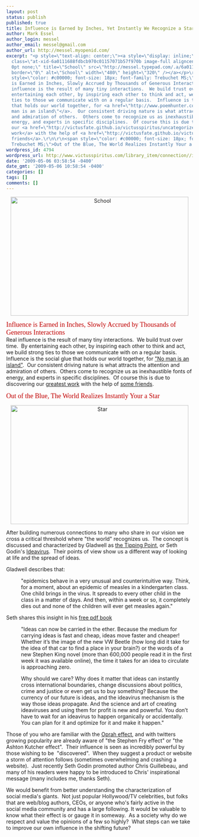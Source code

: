 ```yaml
---
layout: post
status: publish
published: true
title: Influence is Earned by Inches, Yet Instantly We Recognize a Star
author: Mark Essel
author_login: messel
author_email: messel@gmail.com
author_url: http://messel.myopenid.com/
excerpt: "<p style=\"text-align: center;\"><a style=\"display: inline;\" href=\"http://www.flickr.com/photos/laszlo-photo/\"><img
  class=\"at-xid-6a0111688fdbcb970c01157071b57f970b image-full aligncenter\" style=\"border:
  0pt none;\" title=\"School\" src=\"http://messel.typepad.com/.a/6a0111688fdbcb970c01157071b57f970b-800wi\"
  border=\"0\" alt=\"School\" width=\"480\" height=\"320\" /></a></p>\r\n\r\n<span
  style=\"color: #c00000; font-size: 18px; font-family: Trebuchet MS;\">Influence
  is Earned in Inches, Slowly Accrued by Thousands of Generous Interactions</span>\r\nReal
  influence is the result of many tiny interactions.  We build trust over time.  By
  entertaining each other, by inspiring each other to think and act, we build strong
  ties to those we communicate with on a regular basis.  Influence is the social glue
  that holds our world together, for <a href=\"http://www.poemhunter.com/poem/no-man-is-an-island/\">\"No
  man is an island\"</a>.  Our consistent driving nature is what attracts the attention
  and admiration of others.  Others come to recognize us as inexhaustible fonts of
  energy, and experts in specific disciplines.  Of course this is due to discovering
  our <a href=\"http://victusfate.github.io/victusspiritus/uncategorized/2009/04/07/5-simple-steps-to-change-yourself-and-the-world/\">greatest
  work</a> with the help of <a href=\"http://victusfate.github.io/victusspiritus/uncategorized/2009/04/20/navigators-to-truth/\">some
  friends</a>.\r\n\r\n<span style=\"color: #c00000; font-size: 18px; font-family:
  Trebuchet MS;\">Out of the Blue, The World Realizes Instantly Your a Star"
wordpress_id: 4794
wordpress_url: http://www.victusspiritus.com/library_item/connection//influence-is-earned-by-inches-yet-instantly-we-recognize-a-star/
date: '2009-05-06 03:58:54 -0400'
date_gmt: '2009-05-06 10:58:54 -0400'
categories: []
tags: []
comments: []
---
```

<p style="text-align: center;"><a style="display: inline;" href="http://www.flickr.com/photos/laszlo-photo/"><img class="at-xid-6a0111688fdbcb970c01157071b57f970b image-full aligncenter" style="border: 0pt none;" title="School" src="http://messel.typepad.com/.a/6a0111688fdbcb970c01157071b57f970b-800wi" border="0" alt="School" width="480" height="320" /></a></p>
<p><span style="color: #c00000; font-size: 18px; font-family: Trebuchet MS;">Influence is Earned in Inches, Slowly Accrued by Thousands of Generous Interactions</span><br />
Real influence is the result of many tiny interactions.  We build trust over time.  By entertaining each other, by inspiring each other to think and act, we build strong ties to those we communicate with on a regular basis.  Influence is the social glue that holds our world together, for <a href="http://www.poemhunter.com/poem/no-man-is-an-island/">"No man is an island"</a>.  Our consistent driving nature is what attracts the attention and admiration of others.  Others come to recognize us as inexhaustible fonts of energy, and experts in specific disciplines.  Of course this is due to discovering our <a href="http://victusfate.github.io/victusspiritus/uncategorized/2009/04/07/5-simple-steps-to-change-yourself-and-the-world/">greatest work</a> with the help of <a href="http://victusfate.github.io/victusspiritus/uncategorized/2009/04/20/navigators-to-truth/">some friends</a>.</p>
<p><span style="color: #c00000; font-size: 18px; font-family: Trebuchet MS;">Out of the Blue, The World Realizes Instantly Your a Star<a id="more"></a><a id="more-4794"></a></span></p>
<p style="text-align: center;"><a style="display: inline;" href="http://www.flickr.com/photos/laszlo-photo/"><img class="at-xid-6a0111688fdbcb970c01157071b598970b image-full aligncenter" style="border: 0pt none;" title="Star" src="http://messel.typepad.com/.a/6a0111688fdbcb970c01157071b598970b-800wi" border="0" alt="Star" width="480" height="320" /></a></p>
<p style="margin-bottom: 0in;">After building numerous connections to many who share in our vision we cross a critical threshold where "the world" recognizes us.  The concept is discussed and characterized by Gladwell as <a href="http://www.gladwell.com/tippingpoint/index.html">the Tipping Point</a>, or Seth Godin's <a href="http://www.sethgodin.com/ideavirus/">Ideavirus</a>.  Their points of view show us a different way of looking at life and the spread of ideas.</p>
<p style="margin-bottom: 0in;">Gladwell describes that:</p>
<p class="blockquote" style="margin-bottom: 0in; margin-left: 40px;">"epidemics behave in a very unusual and counterintuitive way. Think, for a moment, about an epidemic of measles in a kindergarten class. One child brings in the virus. It spreads to every other child in the class in a matter of days. And then, within a week or so, it completely dies out and none of the children will ever get measles again."</p>
<p style="margin-bottom: 0in;">Seth shares this insight in his <a href="http://sethgodin.typepad.com/seths_blog/files/2000Ideavirus.pdf">free pdf book</a></p>
<p class="blockquote" style="margin-bottom: 0in; margin-left: 40px;">"Ideas can now be carried in the ether. Because the medium for carrying ideas is fast and cheap, ideas move faster and cheaper! Whether it’s the image of the new VW Beetle (how long did it take for the idea of that car to find a place in your brain?) or the words of a new Stephen King novel (more than 600,000 people read it in the first week it was available online), the time it takes for an idea to circulate is approaching zero.</p>
<p class="blockquote" style="margin-bottom: 0in; margin-left: 40px;">Why should we care? Why does it matter that ideas can instantly cross international boundaries, change discussions about politics, crime and justice or even get us to buy something? Because the currency of our future is ideas, and the ideavirus mechanism is the way those ideas propagate. And the science and art of creating ideaviruses and using them for profit is new and powerful. You don’t have to wait for an ideavirus to happen organically or accidentally. You can plan for it and optimize for it and make it happen."</p>
<p style="margin-bottom: 0in;">Those of you who are familiar with the <a href="http://www.bzzagent.com/downloads/SITNBoprah.pdf">Oprah effect</a>, and with twitters growing popularity are already aware of "the Stephen Fry effect" or "the Ashton Kutcher effect".  Their influence is seen as incredibly powerful by those wishing to be  "discovered".  When they suggest a product or website a storm of attention follows (sometimes overwhelming and crashing a website).  Just recently Seth Godin promoted author Chris Guillebeau, and many of his readers were happy to be introduced to Chris' inspirational message (many includes me, thanks Seth).</p>
<p style="margin-bottom: 0in;">We would benefit from better understanding the characterization of social media's giants.  Not just popular Hollywood/TV celebrities, but folks that are web/blog authors, CEOs, or anyone who's fairly active in the social media community and has a large following. It would be valuable to know what their effect is or gauge it in someway.  As a society why do we respect and value the opinions of a few so highly?  What steps can we take to improve our own influence in the shifting future?</p>
